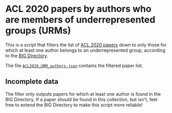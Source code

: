 # ACL 2020 papers by authors who are members of underrepresented groups (URMs)
This is a script that filters the list of [ACL 2020 papers](https://acl2020.org/) down to only those for which at least one author belongs to an underrepresented group, according to the [BIG Directory](http://www.winlp.org/big-directory/).

The file [`ACL2020_URM_authors.json`](https://github.com/ojahnn/acl2020-urm-papers/blob/master/ACL2020_URM_authors.json) contains the filtered paper list.

## Incomplete data
The filter only outputs papers for which at least one author is found in the BIG Directory. If a paper should be found in this collection, but isn't, feel free to extend the BIG Directory to make this script more reliable!
